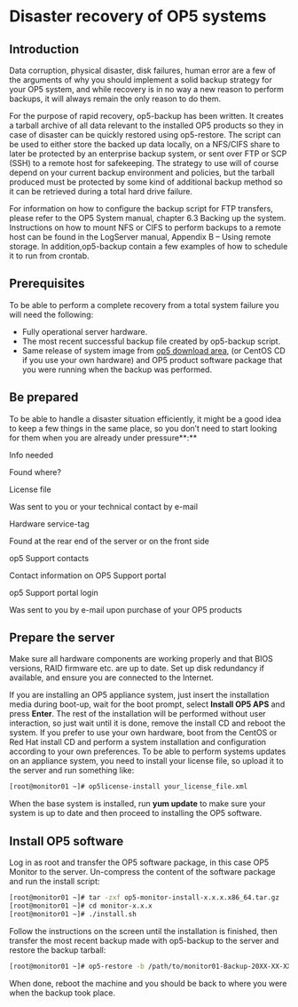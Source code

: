 # Disaster recovery of OP5 systems

## Introduction

Data corruption, physical disaster, disk failures, human error are a few of the arguments of why you should implement a solid backup strategy for your OP5 system, and while recovery is in no way a new reason to perform backups, it will always remain the only reason to do them.

For the purpose of rapid recovery, op5-backup has been written. It creates a tarball archive of all data relevant to the installed OP5 products so they in case of disaster can be quickly restored using op5-restore. The script can be used to either store the backed up data locally, on a NFS/CIFS share to later be protected by an enterprise backup system, or sent over FTP or SCP (SSH) to a remote host for safekeeping. The strategy to use will of course depend on your current backup environment and policies, but the tarball produced must be protected by some kind of additional backup method so it can be retrieved during a total hard drive failure.

For information on how to configure the backup script for FTP transfers, please refer to the OP5 System manual, chapter 6.3 Backing up the system. Instructions on how to mount NFS or CIFS to perform backups to a remote host can be found in the LogServer manual, Appendix B – Using remote storage. In addition,op5-backup contain a few examples of how to schedule it to run from crontab.

## Prerequisites

To be able to perform a complete recovery from a total system failure you will need the following:

- Fully operational server hardware.
- The most recent successful backup file created by op5-backup script.
- Same release of system image from [op5 download area](http://www.op5.com/download-op5-monitor/), (or CentOS CD if you use your own hardware) and OP5 product software package that you were running when the backup was performed.

## Be prepared

To be able to handle a disaster situation efficiently, it might be a good idea to keep a few things in the same place, so you don’t need to start looking for them when you are already under pressure**:**

Info needed

Found where?

License file

Was sent to you or your technical contact by e-mail

Hardware service-tag

Found at the rear end of the server or on the front side

op5 Support contacts

Contact information on OP5 Support portal

op5 Support portal login

Was sent to you by e-mail upon purchase of your OP5 products

## Prepare the server

Make sure all hardware components are working properly and that BIOS versions, RAID firmware etc. are up to date. Set up disk redundancy if available, and ensure you are connected to the Internet.

If you are installing an OP5 appliance system, just insert the installation media during boot-up, wait for the boot prompt, select **Install OP5 APS** and press **Enter**. The rest of the installation will be performed without user interaction, so just wait until it is done, remove the install CD and reboot the system. If you prefer to use your own hardware, boot from the CentOS or Red Hat install CD and perform a system installation and configuration according to your own preferences. To be able to perform systems updates on an appliance system, you need to install your license file, so upload it to the server and run something like:

``` {.bash data-syntaxhighlighter-params="brush: bash; gutter: false; theme: Confluence" data-theme="Confluence" style="brush: bash; gutter: false; theme: Confluence"}
[root@monitor01 ~]# op5license-install your_license_file.xml
```

When the base system is installed, run **yum update** to make sure your system is up to date and then proceed to installing the OP5 software.

## Install OP5 software

Log in as root and transfer the OP5 software package, in this case OP5 Monitor to the server. Un-compress the content of the software package and run the install script:

``` {.bash data-syntaxhighlighter-params="brush: bash; gutter: false; theme: Confluence" data-theme="Confluence" style="brush: bash; gutter: false; theme: Confluence"}
[root@monitor01 ~]# tar -zxf op5-monitor-install-x.x.x.x86_64.tar.gz
[root@monitor01 ~]# cd monitor-x.x.x
[root@monitor01 ~]# ./install.sh
```

Follow the instructions on the screen until the installation is finished, then transfer the most recent backup made with op5-backup to the server and restore the backup tarball:

``` {.bash data-syntaxhighlighter-params="brush: bash; gutter: false; theme: Confluence" data-theme="Confluence" style="brush: bash; gutter: false; theme: Confluence"}
[root@monitor01 ~]# op5-restore -b /path/to/monitor01-Backup-20XX-XX-XX.backup
```

When done, reboot the machine and you should be back to where you were when the backup took place.
